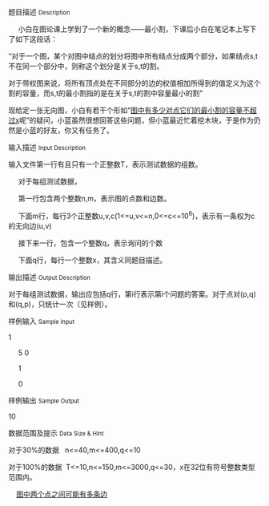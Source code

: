 <div class="panel panel-default">
<div class="area-title">
<span>
题目描述
<small>Description</small>
</span></div>
<div class="panel-body">

<p>     小白在图论课上学到了一个新的概念——最小割，下课后小白在笔记本上写下了如下这段话：</p>
<p>“对于一个图，某个对图中结点的划分将图中所有结点分成两个部分，如果结点s,t不在同一个部分中，则称这个划分是关于s,t的割。</p>
<p>对于带权图来说，将所有顶点处在不同部分的边的权值相加所得到的值定义为这个割的容量，而s,t的最小割指的是在关于s,t的割中容量最小的割”</p>
<p>现给定一张无向图，小白有若干个形如“<span style="text-decoration: underline;">图中有多少对点它们的最小割的容量不超过</span><span style="text-decoration: underline;">x</span>呢”的疑问，小蓝虽然很想回答这些问题，但小蓝最近忙着挖木块，于是作为仍然是小蓝的好友，你又有任务了。</p>

</div>
</div>

<div class="panel panel-default">
<div class="area-title">
<span>
输入描述
<small>Input Description</small>
</span></div>
<div class="panel-body">
<p>输入文件第一行有且只有一个正整数T，表示测试数据的组数。</p>
<p>     对于每组测试数据，</p>
<p>     第一行包含两个整数n,m，表示图的点数和边数。</p>
<p>     下面m行，每行3个正整数u,v,c(1&lt;=u,v&lt;=n,0&lt;=c&lt;=10<sup>6</sup>)，表示有一条权为c的无向边(u,v)</p>
<p>     接下来一行，包含一个整数q，表示询问的个数</p>
<p>     下面q行，每行一个整数x，其含义同题目描述。</p>

</div>
</div>
<div  class="panel panel-default">
<div class="area-title">
<span>
输出描述
<small>Output Description</small>
</span></div>
<div class="panel-body">

<p>对于每组测试数据，输出应包括q行，第i行表示第i个问题的答案。对于点对(p,q)和(q,p)，只统计一次（见样例）。</p>

</div>
</div>


<div class="panel panel-default">
<div class="area-title">
<span>
样例输入
<small>Sample Input</small>
</span></div>
<div class="panel-body">
<p>1</p>
<p>     5 0</p>
<p>     1</p>
<p>     0</p>

</div>
</div>

<div class="panel panel-default">
<div class="area-title">
<span>
样例输出
<small>Sample Output</small>
</span></div>
<div class="panel-body">
<p>10</p>

</div>
</div>

<div class="panel panel-default">
<div class="area-title">
<span>
数据范围及提示
<small>Data Size & Hint</small>
</span></div>
<div class="panel-body">
<p>对于30%的数据   n&lt;=40,m&lt;=400,q&lt;=10</p>
<p>对于100%的数据  T&lt;=10,n&lt;=150,m&lt;=3000,q&lt;=30，x在32位有符号整数类型范围内。</p>
<p>    <span style="text-decoration: underline;">图中两个点之间可能有多条边</span></p>
</div>
</div>